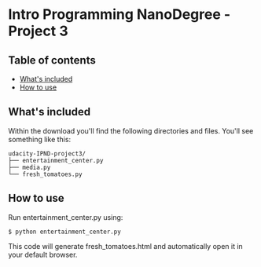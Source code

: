 # Intro Programming NanoDegree - Project 3

## Table of contents

- [What's included](#whats-included)
- [How to use](#how-to-use)


## What's included

Within the download you'll find the following directories and files. You'll see something like this:

```
udacity-IPND-project3/
├── entertainment_center.py 
├── media.py
└── fresh_tomatoes.py
```
## How to use

Run entertainment_center.py using:
```
$ python entertainment_center.py
```

This code will generate fresh_tomatoes.html and automatically open it in your default browser.

